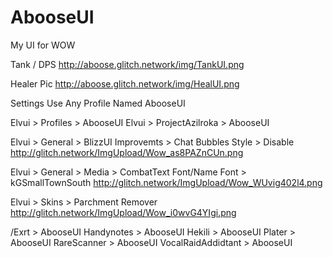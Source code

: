# AbooseUI
My UI for WOW


Tank / DPS
http://aboose.glitch.network/img/TankUI.png

Healer Pic
http://aboose.glitch.network/img/HealUI.png


Settings
Use Any Profile Named AbooseUI

Elvui > Profiles > AbooseUI
Elvui > ProjectAzilroka > AbooseUI

Elvui > General > BlizzUI Improvemts > Chat Bubbles Style > Disable
http://glitch.network/ImgUpload/Wow_as8PAZnCUn.png

Elvui > General > Media > CombatText Font/Name Font > kGSmallTownSouth
http://glitch.network/ImgUpload/Wow_WUvig402l4.png

Elvui > Skins > Parchment Remover
http://glitch.network/ImgUpload/Wow_i0wvG4YIgi.png


/Exrt > AbooseUI
Handynotes > AbooseUI
Hekili > AbooseUI
Plater > AbooseUI
RareScanner > AbooseUI
VocalRaidAddidtant > AbooseUI
